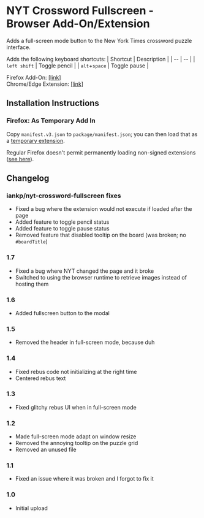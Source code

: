 # NYT Crossword Fullscreen - Browser Add-On/Extension

Adds a full-screen mode button to the New York Times crossword puzzle interface.

Adds the following keyboard shortcuts:
| Shortcut | Description |
| -- | -- |
| `left shift` | Toggle pencil |
| `alt`+`space` | Toggle pause |

Firefox Add-On: [[link]](https://addons.mozilla.org/en-US/firefox/addon/nyt-crossword-fullscreen/)  
Chrome/Edge Extension: [[link]](https://chrome.google.com/webstore/detail/nyt-crossword-fullscreen/lpnihcgnplcjdlfmdlejbpcnehidmfon)

## Installation Instructions
### Firefox: As Temporary Add In
Copy `manifest.v3.json` to `package/manifest.json`; you can then load that as a
[temporary extension](https://extensionworkshop.com/documentation/develop/temporary-installation-in-firefox/).

Regular Firefox doesn't permit permanently loading non-signed extensions ([see
here](https://support.mozilla.org/en-US/kb/add-on-signing-in-firefox)).

## Changelog

### iankp/nyt-crossword-fullscreen fixes
- Fixed a bug where the extension would not execute if loaded after the page
- Added feature to toggle pencil status
- Added feature to toggle pause status
- Removed feature that disabled tooltip on the board (was broken; no `#boardTitle`)

### 1.7

- Fixed a bug where NYT changed the page and it broke
- Switched to using the browser runtime to retrieve images instead of hosting them

### 1.6

- Added fullscreen button to the modal

### 1.5

- Removed the header in full-screen mode, because duh

### 1.4

- Fixed rebus code not initializing at the right time
- Centered rebus text

### 1.3

- Fixed glitchy rebus UI when in full-screen mode

### 1.2

- Made full-screen mode adapt on window resize
- Removed the annoying tooltip on the puzzle grid
- Removed an unused file

### 1.1

- Fixed an issue where it was broken and I forgot to fix it

### 1.0

- Initial upload
